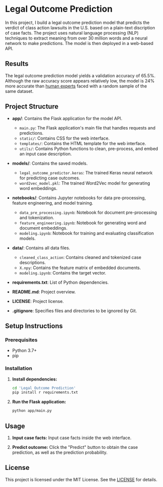 # Legal Outcome Prediction

In this project, I build a legal outcome prediction model that predicts the verdict of class action lawsuits in the U.S. based on a plain-text discription of case facts. The project uses natural language processing (NLP) techniques to extract meaning from over 30 million words and a neural network to make predictions. The model is then deployed in a web-based API.

## Results
The legal outcome prediction model yields a validation accuracy of 65.5%. Although the raw accuracy score appears relatively low, the model is 24% more accurate than [human experts](https://huggingface.co/datasets/darrow-ai/USClassActionOutcomes_ExpertsAnnotations) faced with a random sample of the same dataset.

## Project Structure

- **app/**: Contains the Flask application for the model API.
  - `main.py`: The Flask application's main file that handles requests and predictions.
  - `static/`: Contains CSS for the web interface.
  - `templates/`: Contains the HTML template for the web interface.
  - `utils/`: Contains Python functions to clean, pre-process, and embed an input case description.

- **models/**: Contains the saved models.
  - `legal_outcome_predictor.keras`: The trained Keras neural network for predicting case outcomes.
  - `word2vec_model.pkl`: The trained Word2Vec model for generating word embeddings.

- **notebooks/**: Contains Jupyter notebooks for data pre-processing, feature engineering, and model training.
  - `data_pre_processing.ipynb`: Notebook for document pre-processing and tokenization.
  - `feature_engineering.ipynb`: Notebook for generating word and document embeddings.
  - `modeling.ipynb`: Notebook for training and evaluating classification models.

- **data/**: Contains all data files.
  - `cleaned_class_action`: Contains cleaned and tokenized case descriptions.
  - `X.npy`: Contains the feature matrix of embedded documents.
  - `modeling.ipynb`: Contains the target vector.

- **requirements.txt**: List of Python dependencies.
  
- **README.md**: Project overview.

- **LICENSE**: Project license.

- **.gitignore**: Specifies files and directories to be ignored by Git.

## Setup Instructions

### Prerequisites

- Python 3.7+
- pip

### Installation

1. **Install dependencies:**
   ```sh
   cd 'Legal Outcome Prediction'
   pip install r requirements.txt
   ```

2. **Run the Flask application:**
   ```sh
   python app/main.py
   ```

## Usage

1. **Input case facts:**
    Input case facts inside the web interface.

2. **Predict outcome:**
    Click the "Predict" button to obtain the case prediction, as well as the prediction probability.

## License

This project is licensed under the MIT License. See the [LICENSE](LICENSE) for details.
